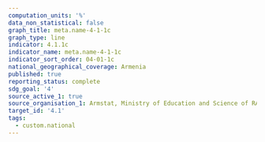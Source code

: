 ```yaml
---
computation_units: '%'
data_non_statistical: false
graph_title: meta.name-4-1-1c
graph_type: line
indicator: 4.1.1c
indicator_name: meta.name-4-1-1c
indicator_sort_order: 04-01-1c
national_geographical_coverage: Armenia
published: true
reporting_status: complete
sdg_goal: '4'
source_active_1: true
source_organisation_1: Armstat, Ministry of Education and Science of RA
target_id: '4.1'
tags:
  - custom.national
---
```

